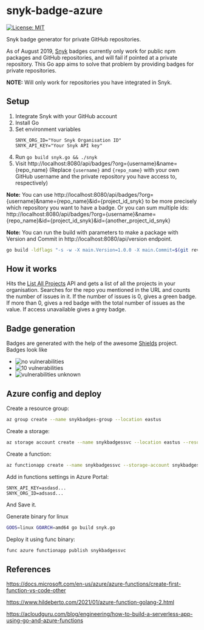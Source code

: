 # snyk-badge-azure
[![License: MIT](https://img.shields.io/badge/License-MIT-yellow.svg)](https://opensource.org/licenses/MIT)

Snyk badge generator for private GitHub repositories.

As of August 2019, [Snyk](https://snyk.io/) badges currently only work for public npm packages and GitHub repositories, and will fail if pointed at a private repository. This Go app aims to solve that problem by providing badges for private repositories.

**NOTE:** Will only work for repositories you have integrated in Snyk.

## Setup
1. Integrate Snyk with your GitHub account
2. Install Go
3. Set environment variables
    ```
    SNYK_ORG_ID="Your Snyk Organisation ID"
    SNYK_API_KEY="Your Snyk API key"
    ```
4. Run `go build snyk.go && ./snyk`
5. Visit http://localhost:8080/api/badges/?org={username}&name={repo_name} (Replace `{username}` and `{repo_name}` with your own GitHub username and the private repository you have access to, respectively)

**Note:** You can use http://localhost:8080/api/badges/?org={username}&name={repo_name}&id={project_id_snyk} to be more precisely which repository you want to have a badge. Or you can sum multiple ids: http://localhost:8080/api/badges/?org={username}&name={repo_name}&id={project_id_snyk}&id={another_project_id_snyk}

**Note:** You can run the build with parameters to make a package with Version and Commit in http://localhost:8080/api/version endpoint.
```bash
go build -ldflags "-s -w -X main.Version=1.0.0 -X main.Commit=$(git rev-parse HEAD)" snyk.go
```

## How it works
Hits the [List All Projects](https://snyk.docs.apiary.io/#reference/projects/all-projects/list-all-projects) API and gets a list of all the projects in your organisation. Searches for the repo you mentioned in the URL and counts the number of issues in it. If the number of issues is 0, gives a green badge. If more than 0, gives a red badge with the total number of issues as the value. If access unavailable gives a grey badge.

## Badge generation
Badges are generated with the help of the awesome [Shields](https://github.com/badges/shields) project. Badges look like
* <img src="https://img.shields.io/badge/vulnerabilities-0-brightgreen?logo=snyk" alt="no vulnerabilities"/>
* <img src="https://img.shields.io/badge/vulnerabilities-10-red?logo=snyk" alt="10 vulnerabilities"/>
* <img src="https://img.shields.io/badge/vulnerabilities-unknown-inactive?logo=snyk" alt="vulnerabilities unknown"/>

## Azure config and deploy

Create a resource group:
```bash
az group create --name snykbadges-group --location eastus
```
Create a storage:
```bash 
az storage account create --name snykbadgessvc --location eastus --resource-group snykbadges-group --sku Standard_LRS
```
Create a function:
```bash
az functionapp create --name snykbadgessvc --storage-account snykbadgessvc --consumption-plan-location eastus --resource-group snykbadges-group --runtime custom --os-type Linux --functions-version 3
```

Add in functions settings in Azure Portal:
```
SNYK_API_KEY=asdasd...
SNYK_ORG_ID=adsasd...
```
And Save it.

Generate binary for linux
```bash
GOOS=linux GOARCH=amd64 go build snyk.go
```
Deploy it using func binary:
```bash
func azure functionapp publish snykbadgessvc
```


## References

https://docs.microsoft.com/en-us/azure/azure-functions/create-first-function-vs-code-other  

https://www.hildeberto.com/2021/01/azure-function-golang-2.html  

https://acloudguru.com/blog/engineering/how-to-build-a-serverless-app-using-go-and-azure-functions  